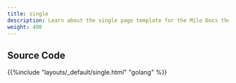 ```yaml
---
title: single
description: Learn about the single page template for the Milo Docs theme.
weight: 400
---
```


## Source Code 

{{%include "layouts/_default/single.html" "golang" %}}